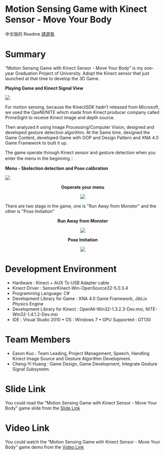 # Motion Sensing Game with Kinect Sensor - Move Your Body

中文版的 Readme [請選我](../master/Chinese.md)

# Summary
“Motion Sensing Game with Kinect Sensor - Move Your Body” is my one-year Graduation Project of University. Adopt the Kinect sensor that just launched at that time to develop the 3D Game.

**<p align="left">Playing Game and Kinect Signal View</p>**
<p align="left">
  <img src="../master/PlayingGameResult.png?raw=true">
</p>

For motion sensing, because the KinectSDK hadn’t released from Microsoft, we used the OpeNI/NITE which made from Kinect producer company called PrimeSight to receive Kinect image and depth source.

Then analyzed it using Image Processing/Computer Vision, designed and developed gesture detection algorithm. At the Same time, designed the Game Content, developed Game with OOP and Design Pattern and XNA 4.0 Game Framework to built it up.


The game operate through Kinect sensor and gesture detection when you enter the menu in the beginning：

**<p align="left">Menu - Skelection detection and Pose calibration</p>**
<p align="left">
  <img src="../master/MenuOne.png?raw=true">
</p>

**<p align="center">Ooperate your menu</p>**
<p align="center">
  <img src="../master/MenuTwo.png?raw=true">
</p>

There are two stage in the game, one is "Run Away from Monster" and the other is "Pose Imitation"

**<p align="center">Run Away from Monster</p>**
<p align="center">
  <img src="../master/GameOne.png?raw=true">
</p>
 
**<p align="center">Pose Imitation</p>**
<p align="center">
  <img src="../master/GameTwo.png?raw=true">
</p>

# Development Environment
- Hardware : Kinect + AUX To USB Adapter cable
- Kinect Driver : SensorKinect-Win-OpenSource32-5.0.3.4
- Programming Language: C#
- Development Library for Game : XNA 4.0 Game Framework, JibLix Physics Engine
- Development Library for Kinect : OpenNI-Win32-1.3.2.3-Dev.msi, NITE-Win32-1.4.1.2-Dev.msi
- IDE : Visual Studio 2010 • OS : Windows 7 • GPU Supported : GT130 

# Team Members
- Eason Kuo : Team Leading, Project Management, Speech, Handling Kinect Image Source and Gesture Algorithm Development.
- Cheng-Yi Huang : Game Design, Game Development, Integrate Gesture Signal Subsystem. 


# Slide Link
You could read the “Motion Sensing Game with Kinect Sensor - Move Your Body” game slide from the [Slide Link](https://www.slideshare.net/YiChengKuo1/20111027-graduation-project-motion-sensing-game-with-kinect-sensor-move-your-body)

# Video Link
You could watch the “Motion Sensing Game with Kinect Sensor - Move Your Body” game demo from the [Video Link](https://youtu.be/Np3yjK-OHMM)